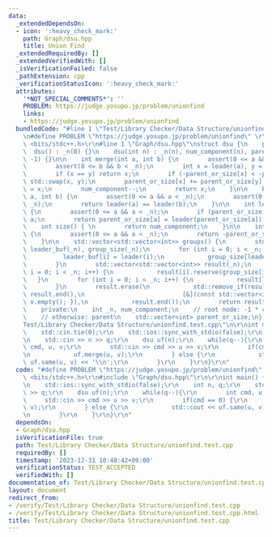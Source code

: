 ```yaml
---
data:
  _extendedDependsOn:
  - icon: ':heavy_check_mark:'
    path: Graph/dsu.hpp
    title: Union Find
  _extendedRequiredBy: []
  _extendedVerifiedWith: []
  _isVerificationFailed: false
  _pathExtension: cpp
  _verificationStatusIcon: ':heavy_check_mark:'
  attributes:
    '*NOT_SPECIAL_COMMENTS*': ''
    PROBLEM: https://judge.yosupo.jp/problem/unionfind
    links:
    - https://judge.yosupo.jp/problem/unionfind
  bundledCode: "#line 1 \"Test/Library Checker/Data Structure/unionfind.test.cpp\"\
    \n#define PROBLEM \"https://judge.yosupo.jp/problem/unionfind\" \r\n\r\n#include\
    \ <bits/stdc++.h>\r\n#line 1 \"Graph/dsu.hpp\"\nstruct dsu {\n    public:\n  \
    \  dsu() : _n(0) {}\n    dsu(int n) : _n(n), num_component(n), parent_or_size(n,\
    \ -1) {}\n\n    int merge(int a, int b) {\n        assert(0 <= a && a < _n);\n\
    \        assert(0 <= b && b < _n);\n        int x = leader(a), y = leader(b);\n\
    \        if (x == y) return x;\n        if (-parent_or_size[x] < -parent_or_size[y])\
    \ std::swap(x, y);\n        parent_or_size[x] += parent_or_size[y];\n        parent_or_size[y]\
    \ = x;\n        num_component--;\n        return x;\n    }\n\n    bool same(int\
    \ a, int b) {\n        assert(0 <= a && a < _n);\n        assert(0 <= b && b <\
    \ _n);\n        return leader(a) == leader(b);\n    }\n\n    int leader(int a)\
    \ {\n        assert(0 <= a && a < _n);\n        if (parent_or_size[a] < 0) return\
    \ a;\n        return parent_or_size[a] = leader(parent_or_size[a]);\n    }\n\n\
    \    int size() { \n        return num_component;\n    }\n\n    int size(int a)\
    \ {\n        assert(0 <= a && a < _n);\n        return -parent_or_size[leader(a)];\n\
    \    }\n\n    std::vector<std::vector<int>> groups() {\n        std::vector<int>\
    \ leader_buf(_n), group_size(_n);\n        for (int i = 0; i < _n; i++) {\n  \
    \          leader_buf[i] = leader(i);\n            group_size[leader_buf[i]]++;\n\
    \        }\n        std::vector<std::vector<int>> result(_n);\n        for (int\
    \ i = 0; i < _n; i++) {\n            result[i].reserve(group_size[i]);\n     \
    \   }\n        for (int i = 0; i < _n; i++) {\n            result[leader_buf[i]].push_back(i);\n\
    \        }\n        result.erase(\n            std::remove_if(result.begin(),\
    \ result.end(),\n                           [&](const std::vector<int>& v) { return\
    \ v.empty(); }),\n            result.end());\n        return result;\n    }\n\n\
    \    private:\n    int _n, num_component;\n    // root node: -1 * component size\n\
    \    // otherwise: parent\n    std::vector<int> parent_or_size;\n};\n#line 5 \"\
    Test/Library Checker/Data Structure/unionfind.test.cpp\"\n\r\nint main() {\r\n\
    \    std::cin.tie(0);\r\n    std::ios::sync_with_stdio(false);\r\n    int n, q;\r\
    \n    std::cin >> n >> q;\r\n    dsu uf(n);\r\n    while(q--){\r\n        int\
    \ cmd, u, v;\r\n        std::cin >> cmd >> u >> v;\r\n        if(cmd == 0) {\r\
    \n            uf.merge(u, v);\r\n        } else {\r\n            std::cout <<\
    \ uf.same(u, v) << '\\n';\r\n        }\r\n    }\r\n}\r\n"
  code: "#define PROBLEM \"https://judge.yosupo.jp/problem/unionfind\" \r\n\r\n#include\
    \ <bits/stdc++.h>\r\n#include \"Graph/dsu.hpp\"\r\n\r\nint main() {\r\n    std::cin.tie(0);\r\
    \n    std::ios::sync_with_stdio(false);\r\n    int n, q;\r\n    std::cin >> n\
    \ >> q;\r\n    dsu uf(n);\r\n    while(q--){\r\n        int cmd, u, v;\r\n   \
    \     std::cin >> cmd >> u >> v;\r\n        if(cmd == 0) {\r\n            uf.merge(u,\
    \ v);\r\n        } else {\r\n            std::cout << uf.same(u, v) << '\\n';\r\
    \n        }\r\n    }\r\n}\r\n"
  dependsOn:
  - Graph/dsu.hpp
  isVerificationFile: true
  path: Test/Library Checker/Data Structure/unionfind.test.cpp
  requiredBy: []
  timestamp: '2023-12-31 10:48:42+09:00'
  verificationStatus: TEST_ACCEPTED
  verifiedWith: []
documentation_of: Test/Library Checker/Data Structure/unionfind.test.cpp
layout: document
redirect_from:
- /verify/Test/Library Checker/Data Structure/unionfind.test.cpp
- /verify/Test/Library Checker/Data Structure/unionfind.test.cpp.html
title: Test/Library Checker/Data Structure/unionfind.test.cpp
---
```

